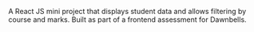 A React JS mini project that displays student data and allows filtering by course and marks. Built as part of a frontend assessment for Dawnbells.

